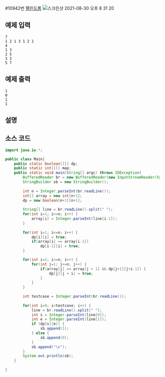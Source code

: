 #10942번 [팰린드롬](https://www.acmicpc.net/problem/10942)
![스크린샷 2021-08-30 오후 8 31 20](https://user-images.githubusercontent.com/65120581/131332787-edc523f5-96e8-4282-9445-6b6c2c1006da.png)


## 예제 입력
```
7
1 2 1 3 1 2 1
4
1 3
2 5
3 3
5 7
```
## 예제 출력
```
1
0
1
1
```

## 설명

## 소스 코드
```java
import java.io.*;

public class Main{
	public static boolean[][] dp;
	public static int[][] map;
	public static void main(String[] argc) throws IOException{
		BufferedReader br = new BufferedReader(new InputStreamReader(System.in));
		StringBuilder sb = new StringBuilder();
		
		int n = Integer.parseInt(br.readLine());
		int[] array = new int[n+1];
		dp = new boolean[n+1][n+1];
		
		String[] line = br.readLine().split(" ");
		for(int i=1; i<=n; i++) {
			array[i] = Integer.parseInt(line[i-1]);
		}
		
		for(int i=1; i<=n; i++) {
			dp[i][i] = true;
			if(array[i] == array[i-1])
				dp[i-1][i] = true;
		}

		for(int i=2; i<=n; i++) {
			for(int j=1; j<=n; j++) {
				if(array[j] == array[j + 1] && dp[j+1][j+i-1]) {
					dp[j][j + i] = true;
				}
			}
		}
		
		int testcase = Integer.parseInt(br.readLine());
		
		for(int i=0; i<testcase; i++) {
			line = br.readLine().split(" ");
			int s = Integer.parseInt(line[0]);
			int e = Integer.parseInt(line[1]);
			if (dp[s][e]) {
				sb.append(1);
			} else {
				sb.append(0);
			}
			sb.append("\n");
		}
		System.out.println(sb);
	}
	
}
```
